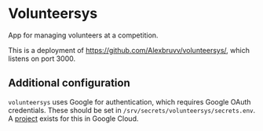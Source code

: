 # Volunteersys

App for managing volunteers at a competition.

This is a deployment of <https://github.com/Alexbruvv/volunteersys/>, which listens on port 3000.

## Additional configuration

`volunteersys` uses Google for authentication, which requires Google OAuth credentials. These should be set in `/srv/secrets/volunteersys/secrets.env`. A [project](https://console.cloud.google.com/home/dashboard?project=volunteersys-454920) exists for this in Google Cloud.
